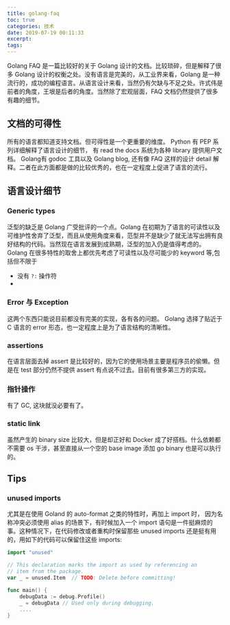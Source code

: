 ```yaml
---
title: golang-faq
toc: true
categories: 技术
date: 2019-07-19 00:11:33
excerpt:
tags:
---
```




Golang FAQ 是一篇比较好的关于 Golang 设计的文档。比较琐碎，但是解释了很多 Golang 设计的权衡之处。没有语言是完美的，从工业界来看，Golang 是一种流行的，成功的编程语言。从语言设计来看，当然仍有欠缺与不足之处。许式伟是前者的角度，王垠是后者的角度。当然除了宏观层面，FAQ 文档仍然提供了很多有趣的细节。



## 文档的可得性

所有的语言都知道支持文档。但可得性是一个更重要的维度。 Python 有 PEP 系列详细解释了语言设计的细节， 有 read the docs 系统为各种 library 提供用户文档。 Golang有 godoc 工具以及 Golang blog, 还有像 FAQ 这样的设计 detail 解释。二者在此方面都是做的比较优秀的，也在一定程度上促进了语言的流行。



## 语言设计细节

### Generic types

泛型的缺乏是 Golang 广受批评的一个点。Golang 在初期为了语言的可读性以及可维护性舍弃了泛型，而且从使用角度来看，范型并不是缺少了就无法写出拥有良好结构的代码。当然现在语言发展到成熟期，泛型的加入仍是值得考虑的。Golang 在很多特性的取舍上都优先考虑了可读性以及尽可能少的 keyword 等,包括但不限于

* 没有 `?:` 操作符
* 



### Error 与 Exception

这两个东西只能说目前都没有完美的实现，各有各的问题。 Golang 选择了贴近于 C 语言的 error 形态，也一定程度上是为了语言结构的清晰性。



### assertions

在语言层面去掉 assert 是比较好的，因为它的使用场景主要是程序员的偷懒。但是在 test 部分仍然不提供 assert 有点说不过去。目前有很多第三方的实现。



### 指针操作

有了 GC, 这块就没必要有了。



### static link

虽然产生的 binary size 比较大，但是却正好和 Docker 成了好搭档。什么依赖都不需要 os 干涉，甚至直接从一个空的 base image 添加 go binary 也是可以执行的。



## Tips

### unused imports

尤其是在使用 Goland 的 auto-format 之类的特性时，再加上 import 时， 因为名称冲突必须使用 alias 的场景下，有时候加入一个 import 语句是一件挺麻烦的事。这种情况下，在代码修改或者重构时保留那些 unused imports 还是挺有用的，用如下的代码可以保留住这些 imports:

```go
import "unused"

// This declaration marks the import as used by referencing an
// item from the package.
var _ = unused.Item  // TODO: Delete before committing!

func main() {
    debugData := debug.Profile()
    _ = debugData // Used only during debugging.
    ....
}
```

